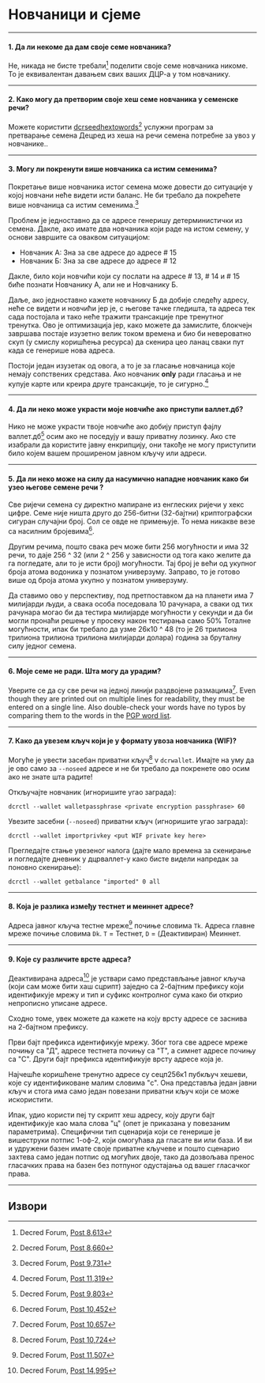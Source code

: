 # <i class="fa fa-money"></i> Новчаници и сјеме

---

#### 1. Да ли некоме да дам своје семе новчаника? 

Не, никада не бисте требали[^8613] поделити своје семе новчаника никоме. То је еквивалентан давањем свих ваших ДЦР-а у том новчанику.

---

#### 2. Како могу да претворим своје хеш семе новчаника у семенске речи? 

Можете користити [dcrseedhextowords](https://github.com/davecgh/dcrseedhextowords)[^8660] услужни програм за претварање семена Децред из хеша на речи семена потребне за увоз у новчанике..

---

#### 3. Могу ли покренути више новчаника са истим семенима? 

Покретање више новчаника истог семена може довести до ситуације у којој новчани неће видети исти баланс. Не би требало да покрећете више новчаница са истим семенима.[^9731]

Проблем је једноставно да се адресе генеришу детерминистички из семена. Дакле, ако имате два новчаника који раде на истом семену, у основи завршите са оваквом ситуацијом:

* Новчаник А: Зна за све адресе до адресе # 15
* Новчаник Б: Зна за све адресе до адресе # 12

Дакле, било који новчићи који су послати на адресе # 13, # 14 и # 15 биће познати Новчанику А, али не и Новчанику Б.

Даље, ако једноставно кажете новчанику Б да добије следећу адресу, неће се видети и новчићи јер је, с његове тачке гледишта, та адреса тек сада постојала и тако неће тражити трансакције пре тренутног тренутка. Ово је оптимизација јер, како можете да замислите, блокчејн завршава постаје изузетно велик током времена и био би невероватно скуп (у смислу коришћења ресурса) да скенира цео ланац сваки пут када се генерише нова адреса.

Постоји један изузетак од овога, а то је за гласање новчаница које немају сопствених средстава. Ако новчаник **only** ради гласања и не купује карте или креира друге трансакције, то је сигурно.[^11319]

---

#### 4. Да ли неко може украсти моје новчиће ако приступи валлет.дб? 

Нико не може украсти твоје новчиће ако добију приступ фајлу валлет.дб[^9803] осим ако не поседују и вашу приватну лозинку. Ако сте изабрали да користите јавну енкрипцију, они такође не могу приступити било којем вашем проширеном јавном кључу или адреси.

---

#### 5. Да ли неко може на силу да насумично нападне новчаник како би узео његове семене речи ? 

Све ријечи семена су директно мапиране из енглеских ријечи у хекс цифре. Семе није ништа друго до 256-битни (32-бајтни) криптографски сигуран случајни број. Сол се овде не примењује. То нема никакве везе са насилним бројевима[^10452].

Другим речима, пошто свака реч може бити 256 могућности и има 32 речи, то даје 256 ^ 32 (или 2 ^ 256 у зависности од тога како желите да га погледате, али то је исти број) могућности. Тај број је већи од укупног броја атома водоника у познатом универзуму. Заправо, то је готово више од броја атома укупно у познатом универзуму.

Да ставимо ово у перспективу, под претпоставком да на планети има 7 милијарди људи, а свака особа поседовала 10 рачунара, а сваки од тих рачунара могао би да тестира милијарде могућности у секунди и да би могли пронаћи решење у просеку након тестирања само 50% Тоталне могућности, ипак би требало да узме 26к10 ^ 48 (то је 26 трилиона трилиона трилиона трилиона милијарди долара) година за бруталну силу једног семена.

---

#### 6. Моје семе не ради. Шта могу да урадим? 

Уверите се да су све речи на једној линији раздвојене размацима[^10657]. Even though they are printed out on multiple lines for readability, they must be entered on a single line. Also double-check your words have no typos by comparing them to the words in the [PGP word list](https://en.wikipedia.org/wiki/PGP_word_list).

---

#### 7. Како да увезем кључ који је у формату увоза новчаника (WIF)? 

Могуће је увести засебан приватни кључ[^10724] v `dcrwallet`. Имајте на уму да је ово само за `--noseed` адресе и не би требало да покренете ово осим ако не знате шта радите!

Откључајте новчаник (игноришите угао заграда):

```no-highlight
dcrctl --wallet walletpassphrase <private encryption passphrase> 60
```

Увезите засебни (`--noseed`) приватни кључ (игноришите угао заграда):

```no-highlight
dcrctl --wallet importprivkey <put WIF private key here>
```

Прегледајте стање увезеног налога (дајте мало времена за скенирање и погледајте дневник у дцрваллет-у како бисте видели напредак за поновно скенирање):

```no-highlight
dcrctl --wallet getbalance "imported" 0 all
```

---

#### 8. Која је разлика између тестнет и меиннет адресе? 

Адреса јавног кључа тестне мреже[^11507] почиње словима `Tk`. Адреса главне мреже почиње словима `Dk`. `T` = Тестнет, `D` = (Деактивиран) Меиннет.

---

#### 9. Које су различите врсте адреса? 

Деактивирана адреса[^14995] је уствари само представљање јавног кључа (који сам може бити хаш сцрипт) заједно са 2-бајтним префиксу који идентификује мрежу и тип и суфикс контролног сума како би открио непрописно уписане адресе.

Сходно томе, увек можете да кажете на коју врсту адресе се заснива на 2-бајтном префиксу.

Први бајт префикса идентификује мрежу. Због тога све адресе мреже почињу са "Д", адресе тестнета почињу са "Т", а симнет адресе почињу са "С". Други бајт префикса идентификује врсту адресе која је.

Најчешће коришћене тренутно адресе су сецп256к1 пубкључ хешеви, које су идентификоване малим словима "с". Она представља један јавни кључ и стога има само један повезани приватни кључ који се може искористити.

Ипак, удио користи пеј ту скрипт хеш адресу, коју други бајт идентификује као мала слова "ц" (опет је приказана у повезаним параметрима). Специфични тип сценарија који се генерише је вишеструки потпис 1-оф-2, који омогућава да гласате ви или база. И ви и удружени базен имате своје приватне кључеве и пошто сценарио захтева само један потпис од могућих двоје, тако да дозвољава пренос гласачких права на базен без потпуног одустајања од вашег гласачког права.

---

## <i class="fa fa-book"></i> Извори 

[^8613]: Decred Forum, [Post 8,613](https://forum.decred.org/threads/576/#post-8613)
[^8660]: Decred Forum, [Post 8,660](https://forum.decred.org/threads/534/page-3#post-8660)
[^9731]: Decred Forum, [Post 9,731](https://forum.decred.org/threads/657/#post-9731)
[^11319]: Decred Forum, [Post 11,319](https://forum.decred.org/threads/531/page-3#post-11319)
[^9803]: Decred Forum, [Post 9,803](https://forum.decred.org/threads/686/#post-9803)
[^10452]: Decred Forum, [Post 10,452](https://forum.decred.org/threads/734/#post-10452)
[^10657]: Decred Forum, [Post 10,657](https://forum.decred.org/threads/483/#post-10657)
[^10724]: Decred Forum, [Post 10,724](https://forum.decred.org/threads/643/page-3#post-10724)
[^11507]: Decred Forum, [Post 11,507](https://forum.decred.org/threads/792/#post-11507)
[^14995]: Decred Forum, [Post 14,995](https://forum.decred.org/threads/1321/page-2#post-14995)
